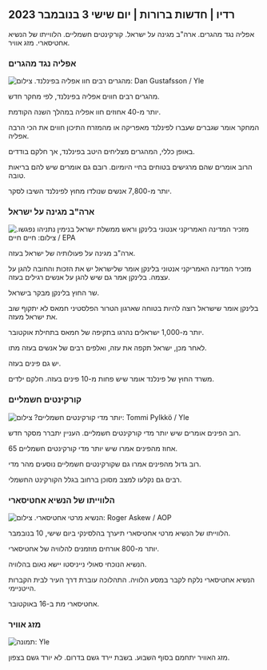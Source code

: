 ## רדיו \| חדשות ברורות \| יום שישי 3 בנובמבר 2023

אפליה נגד מהגרים. ארה"ב מגינה על ישראל. קורקינטים חשמליים. הלווייתו של הנשיא אחטיסארי. מזג אוויר.

### אפליה נגד מהגרים

![מהגרים רבים חוו אפליה בפינלנד. צילום: Dan Gustafsson / Yle](https://images.cdn.yle.fi/image/upload/c_crop,h_1080,w_1919,x_0,y_0/ar_1.7777777777777777,c_fill,g_faces,h_670,w_pr,h_675/0_prq_auto:eco/f_auto/fl_lossy/v1693477380/39-116537864f0696340afe)

מהגרים רבים חווים אפליה בפינלנד, לפי מחקר חדש.

יותר מ-40 אחוזים חוו אפליה במהלך השנה הקודמת.

המחקר אומר שגברים שעברו לפינלנד מאפריקה או מהמזרח התיכון חווים את הכי הרבה אפליה.

באופן כללי, המהגרים מצליחים היטב בפינלנד, אך חלקם בודדים.

הרוב אומרים שהם מרגישים בטוחים בחיי היומיום. רובם גם אומרים שיש להם בריאות טובה.

יותר מ-7,800 אנשים שנולדו מחוץ לפינלנד השיבו לסקר.

### ארה"ב מגינה על ישראל

![מזכיר המדינה האמריקני אנטוני בלינקן וראש ממשלת ישראל בנימין נתניהו נפגשו. צילום: חיים חיים / EPA](https://images.cdn.yle.fi/image/upload/c_crop,h_1178,w_2095,x_0,y_45/ar_1.7777777777777777,c_fill,g_faces,h_675,w.p.r.q_auto:eco/f_auto/fl_lossy/v1697558051/39-1187709652eacaa1698e)

ארה"ב מגינה על פעולותיה של ישראל בעזה.

מזכיר המדינה האמריקני אנטוני בלינקן אומר שלישראל יש את הזכות והחובה להגן על עצמה. בלינקן אמר גם שיש להגן על אנשים רגילים בעזה.

שר החוץ בלינקן מבקר בישראל.

בלינקן אומר שישראל רוצה להיות בטוחה שארגון הטרור הפלסטיני חמאס לא יתקוף שוב את ישראל מעזה.

יותר מ-1,000 ישראלים נהרגו בתקיפה של חמאס בתחילת אוקטובר.

לאחר מכן, ישראל תקפה את עזה, ואלפים רבים של אנשים בעזה מתו.

יש גם פינים בעזה.

משרד החוץ של פינלנד אומר שיש פחות מ-10 פינים בעזה. חלקם ילדים.

### קורקינטים חשמליים

![יותר מדי קורקינטים חשמליים? צילום: Tommi Pylkkö / Yle](https://images.cdn.yle.fi/image/upload/c_crop,h_2268,w_4032,x_0,y_378/ar_1.7777777777777777,c_fill,g_faces,h_1275,0d/rpq_auto:eco/f_auto/fl_lossy/v1629190662/39-842535611aab23cf6db)

רוב הפינים אומרים שיש יותר מדי קורקינטים חשמליים. העניין יתברר מסקר חדש.

65 אחוז מהפינים אמרו שיש יותר מדי קורקינטים חשמליים.

רוב גדול מהפינים אמרו גם שקורקינטים חשמליים נוסעים מהר מדי.

רבים גם נקלעו למצב מסוכן ברחוב בגלל הקורקינט החשמלי.

### הלווייתו של הנשיא אחטיסארי

![הנשיא מרטי אחטיסארי. צילום: Roger Askew / AOP](https://images.cdn.yle.fi/image/upload/c_crop,h_3238,w_5757,x_259,y_350/ar_1.7777777777777777,c_fill,g_faces,h_1275,0pr/0q_auto:eco/f_auto/fl_lossy/v1697440152/39-1186733652ce1167d3e9)

הלווייתו של הנשיא מרטי אחטיסארי תיערך בהלסינקי ביום שישי, 10 בנובמבר.

יותר מ-800 אורחים מוזמנים להלוויה של אחטיסארי.

הנשיא הנוכחי סאולי נייניסטו יישא נאום בהלוויה.

הנשיא אחטיסארי נלקח לקבר במסע הלוויה. התהלוכה עוברת דרך העיר לבית הקברות הייטניימי.

אחטיסארי מת ב-16 באוקטובר.

### מזג אוויר

![ תמונה: Yle](https://images.cdn.yle.fi/image/upload/c_crop,h_1080,w_1919,x_0,y_0/ar_1.7777777777777777,c_fill,g_faces,h_675,w_pr_1200.:eco/f_auto/fl_lossy/v1699023031/39-11957186545088dc4556)

מזג האוויר יתחמם בסוף השבוע. בשבת יירד גשם בדרום. לא יורד גשם בצפון.